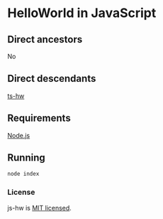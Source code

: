 # HelloWorld in JavaScript

## Direct ancestors

No

## Direct descendants
[ts-hw](https://github.com/softspider/ts-hw)

## Requirements

[Node.js](https://nodejs.org/en/download/package-manager/)

## Running

```sh
node index
```

### License

js-hw is [MIT licensed](./LICENSE).
